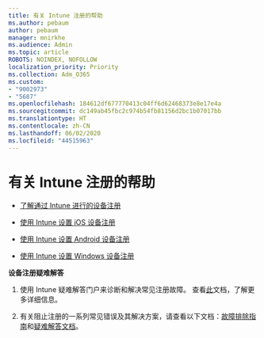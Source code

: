 ```yaml
---
title: 有关 Intune 注册的帮助
ms.author: pebaum
author: pebaum
manager: mnirkhe
ms.audience: Admin
ms.topic: article
ROBOTS: NOINDEX, NOFOLLOW
localization_priority: Priority
ms.collection: Adm_O365
ms.custom:
- "9002973"
- "5687"
ms.openlocfilehash: 184612df677770413c04ff6d62468373e8e17e4a
ms.sourcegitcommit: dc149ab45fbc2c974b54fb81156d2bc1b07017bb
ms.translationtype: HT
ms.contentlocale: zh-CN
ms.lasthandoff: 06/02/2020
ms.locfileid: "44515963"
---
```

# <a name="help-with-intune-enrollment"></a>有关 Intune 注册的帮助


- [了解通过 Intune 进行的设备注册](https://docs.microsoft.com/intune/device-enrollment)

- [使用 Intune 设置 iOS 设备注册](https://docs.microsoft.com/intune/ios-enroll)

- [使用 Intune 设置 Android 设备注册](https://docs.microsoft.com/intune/android-enroll)

- [使用 Intune 设置 Windows 设备注册](https://docs.microsoft.com/intune/windows-enroll)

**设备注册疑难解答**

1. 使用 Intune 疑难解答门户来诊断和解决常见注册故障。 查看[此](https://docs.microsoft.com/intune/help-desk-operators)文档，了解更多详细信息。

2. 有关阻止注册的一系列常见错误及其解决方案，请查看以下文档：[故障排除指南](https://support.microsoft.com/help/4469913/troubleshooting-windows-device-enrollment-problems-in-microsoft-intune)和[疑难解答文档](https://docs.microsoft.com/intune/troubleshoot-device-enrollment-in-intune)。